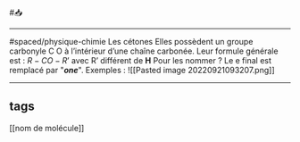 #📥   
___
#spaced/physique-chimie 
Les cétones Elles possèdent un groupe carbonyle C O à l’intérieur d’une chaîne carbonée. Leur formule générale est : $R-CO-R’$ avec R’ différent de **H** Pour les nommer ? Le e final est remplacé par "***one***". Exemples : ![[Pasted image 20220921093207.png]]

---
## tags
[[nom de molécule]]
